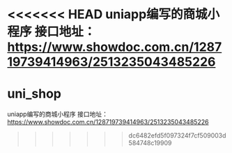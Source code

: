 <<<<<<< HEAD
uniapp编写的商城小程序 接口地址：https://www.showdoc.com.cn/128719739414963/2513235043485226
=======
# uni_shop
uniapp编写的商城小程序
接口地址：https://www.showdoc.com.cn/128719739414963/2513235043485226
>>>>>>> dc6482efd5f097324f7cf509003d584748c19909
